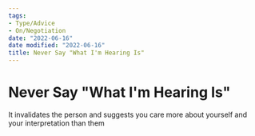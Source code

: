 ```yaml
---
tags:
- Type/Advice
- On/Negotiation
date: "2022-06-16"
date modified: "2022-06-16"
title: Never Say "What I'm Hearing Is"
---
```


# Never Say "What I'm Hearing Is"
It invalidates the person and suggests you care more about yourself and your interpretation than them
